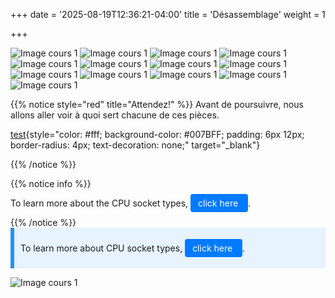 +++
date = '2025-08-19T12:36:21-04:00'
title = 'Désassemblage'
weight = 1

+++

![Image cours 1](/113/images/cours1-1.png)
![Image cours 1](/113/images/cours1-2.png)
![Image cours 1](/113/images/cours1-3.png)
![Image cours 1](/113/images/cours1-4.png)
![Image cours 1](/113/images/cours1-5.png)
![Image cours 1](/113/images/cours1-6.png)
![Image cours 1](/113/images/cours1-7.png)
![Image cours 1](/113/images/cours1-8.png)
![Image cours 1](/113/images/cours1-9.png)
![Image cours 1](/113/images/cours1-10.png)
![Image cours 1](/113/images/cours1-11.png)
![Image cours 1](/113/images/cours1-12.png)
![Image cours 1](/113/images/cours1-13.png)


{{% notice style="red" title="Attendez!" %}}
Avant de poursuivre, nous allons aller voir à quoi sert chacune de ces pièces.

[test](){style="color: #fff; background-color: #007BFF; padding: 6px 12px; border-radius: 4px; text-decoration: none;" target="_blank"}





{{% /notice %}}

{{% notice info %}}
<p>
  To learn more about the CPU socket types, 
  <a href="https://www.cpu-world.com/Sockets/index.html" target="_blank" rel="noopener" 
     style="color: white; background-color: #007BFF; padding: 6px 12px; border-radius: 4px; text-decoration: none;">
     click here
  </a>.
</p>
{{% /notice %}}

<div style="padding: 10px; background-color: #e7f3fe; border-left: 6px solid #2196F3;">
  <p>
    To learn more about CPU socket types, 
    <a href="https://www.cpu-world.com/Sockets/index.html" target="_blank" rel="noopener" 
       style="color: white; background-color: #007BFF; padding: 6px 12px; border-radius: 4px; text-decoration: none;">
       click here
    </a>.
  </p>
</div>


![Image cours 1](/images/cours1-14.png)

